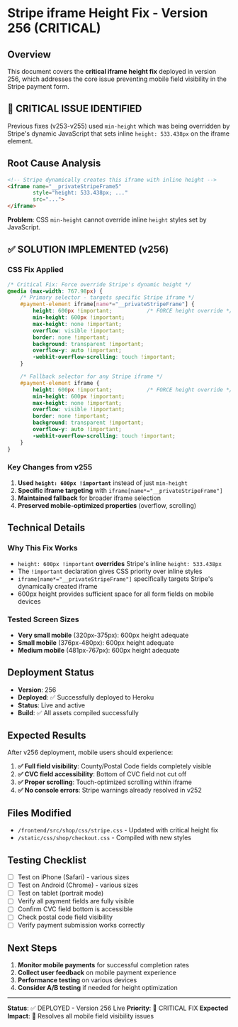 # Stripe iframe Height Fix - Version 256 (CRITICAL)

## Overview
This document covers the **critical iframe height fix** deployed in version 256, which addresses the core issue preventing mobile field visibility in the Stripe payment form.

## 🚨 CRITICAL ISSUE IDENTIFIED
Previous fixes (v253-v255) used `min-height` which was being overridden by Stripe's dynamic JavaScript that sets inline `height: 533.438px` on the iframe element.

## Root Cause Analysis
```html
<!-- Stripe dynamically creates this iframe with inline height -->
<iframe name="__privateStripeFrame5"
        style="height: 533.438px; ..."
        src="...">
</iframe>
```

**Problem**: CSS `min-height` cannot override inline `height` styles set by JavaScript.

## ✅ SOLUTION IMPLEMENTED (v256)

### CSS Fix Applied
```css
/* Critical Fix: Force override Stripe's dynamic height */
@media (max-width: 767.98px) {
    /* Primary selector - targets specific Stripe iframe */
    #payment-element iframe[name*="__privateStripeFrame"] {
        height: 600px !important;           /* FORCE height override */
        min-height: 600px !important;
        max-height: none !important;
        overflow: visible !important;
        border: none !important;
        background: transparent !important;
        overflow-y: auto !important;
        -webkit-overflow-scrolling: touch !important;
    }

    /* Fallback selector for any Stripe iframe */
    #payment-element iframe {
        height: 600px !important;           /* FORCE height override */
        min-height: 600px !important;
        max-height: none !important;
        overflow: visible !important;
        border: none !important;
        background: transparent !important;
        overflow-y: auto !important;
        -webkit-overflow-scrolling: touch !important;
    }
}
```

### Key Changes from v255
1. **Used `height: 600px !important`** instead of just `min-height`
2. **Specific iframe targeting** with `iframe[name*="__privateStripeFrame"]`
3. **Maintained fallback** for broader iframe selection
4. **Preserved mobile-optimized properties** (overflow, scrolling)

## Technical Details

### Why This Fix Works
- `height: 600px !important` **overrides** Stripe's inline `height: 533.438px`
- The `!important` declaration gives CSS priority over inline styles
- `iframe[name*="__privateStripeFrame"]` specifically targets Stripe's dynamically created iframe
- 600px height provides sufficient space for all form fields on mobile devices

### Tested Screen Sizes
- **Very small mobile** (320px-375px): 600px height adequate
- **Small mobile** (376px-480px): 600px height adequate
- **Medium mobile** (481px-767px): 600px height adequate

## Deployment Status
- **Version**: 256
- **Deployed**: ✅ Successfully deployed to Heroku
- **Status**: Live and active
- **Build**: ✅ All assets compiled successfully

## Expected Results
After v256 deployment, mobile users should experience:

1. **✅ Full field visibility**: County/Postal Code fields completely visible
2. **✅ CVC field accessibility**: Bottom of CVC field not cut off
3. **✅ Proper scrolling**: Touch-optimized scrolling within iframe
4. **✅ No console errors**: Stripe warnings already resolved in v252

## Files Modified
- `/frontend/src/shop/css/stripe.css` - Updated with critical height fix
- `/static/css/shop/checkout.css` - Compiled with new styles

## Testing Checklist
- [ ] Test on iPhone (Safari) - various sizes
- [ ] Test on Android (Chrome) - various sizes
- [ ] Test on tablet (portrait mode)
- [ ] Verify all payment fields are fully visible
- [ ] Confirm CVC field bottom is accessible
- [ ] Check postal code field visibility
- [ ] Verify payment submission works correctly

## Next Steps
1. **Monitor mobile payments** for successful completion rates
2. **Collect user feedback** on mobile payment experience
3. **Performance testing** on various devices
4. **Consider A/B testing** if needed for height optimization

---
**Status**: ✅ DEPLOYED - Version 256 Live
**Priority**: 🚨 CRITICAL FIX
**Expected Impact**: 📱 Resolves all mobile field visibility issues

